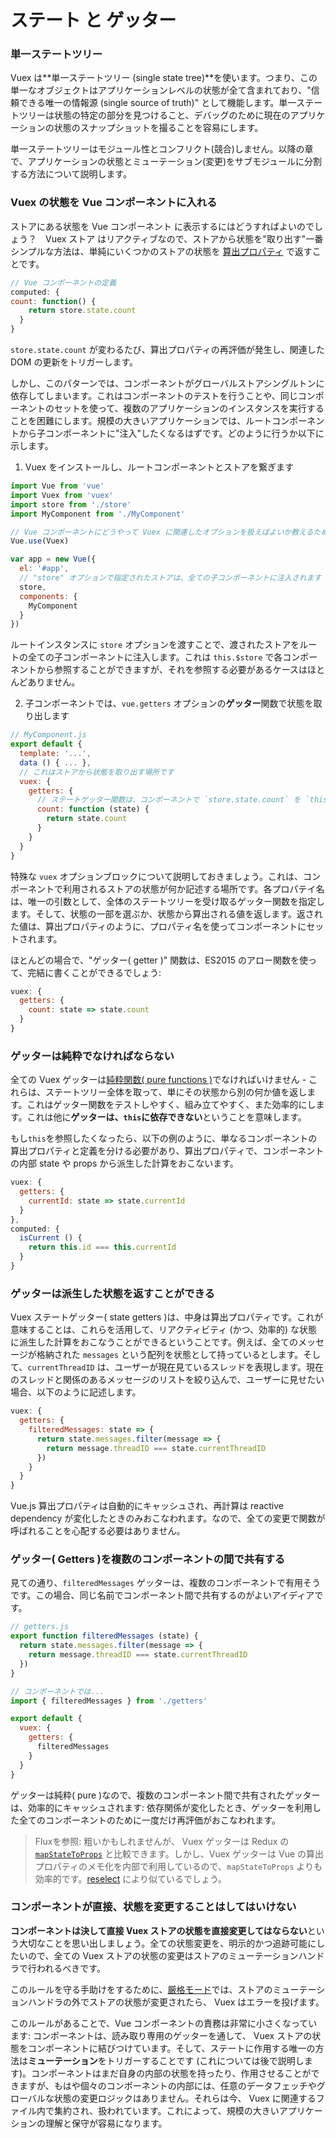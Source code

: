 # ステート と ゲッター

### 単一ステートツリー

Vuex は**単一ステートツリー (single state tree)**を使います。つまり、この単一なオブジェクトはアプリケーションレベルの状態が全て含まれており、"信頼できる唯一の情報源 (single source of truth)" として機能します。単一ステートツリーは状態の特定の部分を見つけること、デバッグのために現在のアプリケーションの状態のスナップショットを撮ることを容易にします。

単一ステートツリーはモジュール性とコンフリクト(競合)しません。以降の章で、アプリケーションの状態とミューテーション(変更)をサブモジュールに分割する方法について説明します。

### Vuex の状態を Vue コンポーネントに入れる

ストアにある状態を Vue コンポーネント に表示するにはどうすればよいのでしょう？　Vuex ストア はリアクティブなので、ストアから状態を"取り出す"一番シンプルな方法は、単純にいくつかのストアの状態を [算出プロパティ](https://jp.vuejs.org/guide/computed.html) で返すことです。

``` js
// Vue コンポーネントの定義
computed: {
count: function() {
    return store.state.count
  }
}
```

`store.state.count` が変わるたび、算出プロパティの再評価が発生し、関連した DOM の更新をトリガーします。

しかし、このパターンでは、コンポーネントがグローバルストアシングルトンに依存してしまいます。これはコンポーネントのテストを行うことや、同じコンポーネントのセットを使って、複数のアプリケーションのインスタンスを実行することを困難にします。規模の大きいアプリケーションでは、ルートコンポーネントから子コンポーネントに"注入"したくなるはずです。どのように行うか以下に示します。

1. Vuex をインストールし、ルートコンポーネントとストアを繋ぎます

  ``` js
  import Vue from 'vue'
  import Vuex from 'vuex'
  import store from './store'
  import MyComponent from './MyComponent'

  // Vue コンポーネントにどうやって Vuex に関連したオプションを扱えばよいか教えるための重要な記述です
  Vue.use(Vuex)

  var app = new Vue({
    el: '#app',
    // "store" オプションで指定されたストアは、全ての子コンポーネントに注入されます
    store,
    components: {
      MyComponent
    }
  })
  ```

  ルートインスタンスに `store` オプションを渡すことで、渡されたストアをルートの全ての子コンポーネントに注入します。これは `this.$store` で各コンポーネントから参照することができますが、それを参照する必要があるケースはほとんどありません。

2. 子コンポーネントでは、`vue.getters` オプションの**ゲッター**関数で状態を取り出します

  ``` js
  // MyComponent.js
  export default {
    template: '...',
    data () { ... },
    // これはストアから状態を取り出す場所です
    vuex: {
      getters: {
        // ステートゲッター関数は、コンポーネントで `store.state.count` を `this.count` として束縛します
        count: function (state) {
          return state.count
        }
      }
    }
  }
  ```

  特殊な `vuex` オプションブロックについて説明しておきましょう。これは、コンポーネントで利用されるストアの状態が何か記述する場所です。各プロパテイ名は、唯一の引数として、全体のステートツリーを受け取るゲッター関数を指定します。そして、状態の一部を選ぶか、状態から算出される値を返します。返された値は、算出プロパティのように、プロパティ名を使ってコンポーネントにセットされます。

  ほとんどの場合で、"ゲッター( getter )" 関数は、ES2015 のアロー関数を使って、完結に書くことができるでしょう:

  ``` js
  vuex: {
    getters: {
      count: state => state.count
    }
  }
  ```

### ゲッターは純粋でなければならない

全ての Vuex ゲッターは[純粋関数( pure functions )](https://en.wikipedia.org/wiki/Pure_function)でなければいけません - これらは、ステートツリー全体を取って、単にその状態から別の何か値を返します。これはゲッター関数をテストしやすく、組み立てやすく、また効率的にします。これは他に**ゲッターは、`this`に依存できない**ということを意味します。

もし`this`を参照したくなったら、以下の例のように、単なるコンポーネントの算出プロパティと定義を分ける必要があり、算出プロパティで、コンポーネントの内部 state や props から派生した計算をおこないます。

```js
vuex: {
  getters: {
    currentId: state => state.currentId
  }
},
computed: {
  isCurrent () {
    return this.id === this.currentId
  }
}
```

### ゲッターは派生した状態を返すことができる

Vuex ステートゲッター( state getters )は、中身は算出プロパティです。これが意味することは、これらを活用して、リアクティビティ (かつ、効率的) な状態に派生した計算をおこなうことができるということです。例えば、全てのメッセージが格納された `messages` という配列を状態として持っているとします。そして、`currentThreadID` は、ユーザーが現在見ているスレッドを表現します。現在のスレッドと関係のあるメッセージのリストを絞り込んで、ユーザーに見せたい場合、以下のように記述します。

```js
vuex: {
  getters: {
    filteredMessages: state => {
      return state.messages.filter(message => {
        return message.threadID === state.currentThreadID
      })
    }
  }
}
```

Vue.js 算出プロパティは自動的にキャッシュされ、再計算は reactive dependency が変化したときのみおこなわれます。なので、全ての変更で関数が呼ばれることを心配する必要はありません。

### ゲッター( Getters )を複数のコンポーネントの間で共有する

見ての通り、`filteredMessages` ゲッターは、複数のコンポーネントで有用そうです。この場合、同じ名前でコンポーネント間で共有するのがよいアイディアです。

``` js
// getters.js
export function filteredMessages (state) {
  return state.messages.filter(message => {
    return message.threadID === state.currentThreadID
  })
}
```

``` js
// コンポーネントでは...
import { filteredMessages } from './getters'

export default {
  vuex: {
    getters: {
      filteredMessages
    }
  }
}
```

ゲッターは純粋( pure )なので、複数のコンポーネント間で共有されたゲッターは、効率的にキャッシュされます: 依存関係が変化したとき、ゲッターを利用した全てのコンポーネントのために一度だけ再評価がおこなわれます。

> Fluxを参照: 粗いかもしれませんが、 Vuex ゲッターは Redux の[`mapStateToProps`](https://github.com/rackt/react-redux/blob/master/docs/api.md#connectmapstatetoprops-mapdispatchtoprops-mergeprops-options) と比較できます。しかし、Vuex ゲッターは Vue の算出プロパティのメモ化を内部で利用しているので、`mapStateToProps` よりも効率的です。[reselect](https://github.com/reactjs/reselect) により似ているでしょう。

### コンポーネントが直接、状態を変更することはしてはいけない

**コンポーネントは決して直接 Vuex ストアの状態を直接変更してはならない**という大切なことを思い出しましょう。全ての状態変更を、明示的かつ追跡可能にしたいので、全ての Vuex ストアの状態の変更はストアのミューテーションハンドラで行われるべきです。

このルールを守る手助けをするために、[厳格モード](strict.md)では、ストアのミューテーションハンドラの外でストアの状態が変更されたら、 Vuex はエラーを投げます。

このルールがあることで、Vue コンポーネントの責務は非常に小さくなっています: コンポーネントは、読み取り専用のゲッターを通して、 Vuex ストアの状態をコンポーネントに結びつけています。そして、ステートに作用する唯一の方法は**ミューテーション**をトリガーすることです (これについては後で説明します)。コンポーネントはまだ自身の内部の状態を持ったり、作用させることができますが、もはや個々のコンポーネントの内部には、任意のデータフェッチやグローバルな状態の変更ロジックはありません。それらは今、 Vuex に関連するファイル内で集約され、扱われています。これによって、規模の大きいアプリケーションの理解と保守が容易になります。
